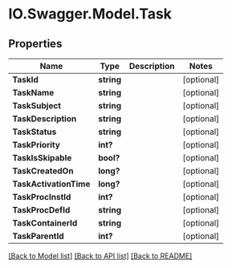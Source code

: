 # IO.Swagger.Model.Task
## Properties

Name | Type | Description | Notes
------------ | ------------- | ------------- | -------------
**TaskId** | **string** |  | [optional] 
**TaskName** | **string** |  | [optional] 
**TaskSubject** | **string** |  | [optional] 
**TaskDescription** | **string** |  | [optional] 
**TaskStatus** | **string** |  | [optional] 
**TaskPriority** | **int?** |  | [optional] 
**TaskIsSkipable** | **bool?** |  | [optional] 
**TaskCreatedOn** | **long?** |  | [optional] 
**TaskActivationTime** | **long?** |  | [optional] 
**TaskProcInstId** | **int?** |  | [optional] 
**TaskProcDefId** | **string** |  | [optional] 
**TaskContainerId** | **string** |  | [optional] 
**TaskParentId** | **int?** |  | [optional] 

[[Back to Model list]](../README.md#documentation-for-models) [[Back to API list]](../README.md#documentation-for-api-endpoints) [[Back to README]](../README.md)

